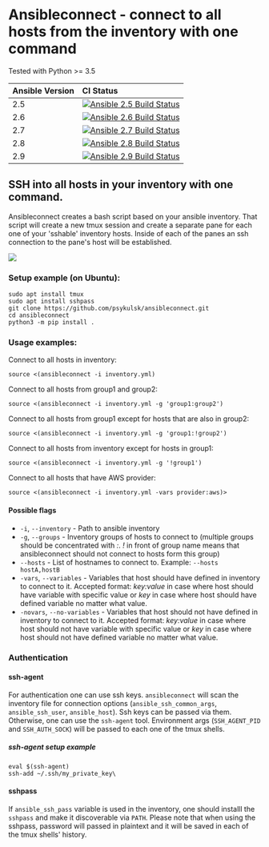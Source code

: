 # Ansibleconnect - connect to all hosts from the inventory with one command

Tested with Python >= 3.5


Ansible Version | CI Status
---------|:---------
2.5    | [![Ansible 2.5 Build Status](https://travis-ci.com/psykulsk/ansibleinviewer.svg?branch=master&&env=USED_ANSIBLE_VERSION=2.5)](https://travis-ci.com/psykulsk/ansibleinviewer)
2.6    | [![Ansible 2.6 Build Status](https://travis-ci.com/psykulsk/ansibleinviewer.svg?branch=master&&env=USED_ANSIBLE_VERSION=2.6)](https://travis-ci.com/psykulsk/ansibleinviewer)
2.7    | [![Ansible 2.7 Build Status](https://travis-ci.com/psykulsk/ansibleinviewer.svg?branch=master&&env=USED_ANSIBLE_VERSION=2.7)](https://travis-ci.com/psykulsk/ansibleinviewer)
2.8    | [![Ansible 2.8 Build Status](https://travis-ci.com/psykulsk/ansibleinviewer.svg?branch=master&&env=USED_ANSIBLE_VERSION=2.8)](https://travis-ci.com/psykulsk/ansibleinviewer)
2.9    | [![Ansible 2.9 Build Status](https://travis-ci.com/psykulsk/ansibleinviewer.svg?branch=master&&env=USED_ANSIBLE_VERSION=2.9)](https://travis-ci.com/psykulsk/ansibleinviewer)



## SSH into all hosts in your inventory with one command.



Ansibleconnect creates a bash script based on your ansible inventory.
That script will create a new tmux session and create a separate pane
for each one of your 'sshable' inventory hosts. Inside of each of the
panes an ssh connection to the pane's host will be established.

![](doc/demo.gif)

### Setup example (on Ubuntu):
```
sudo apt install tmux
sudo apt install sshpass
git clone https://github.com/psykulsk/ansibleconnect.git
cd ansibleconnect
python3 -m pip install .
```

### Usage examples:

Connect to all hosts in inventory:
```
source <(ansibleconnect -i inventory.yml)
```

Connect to all hosts from group1 and group2:
```
source <(ansibleconnect -i inventory.yml -g 'group1:group2')
```

Connect to all hosts from group1 except for hosts that are also in group2:
```
source <(ansibleconnect -i inventory.yml -g 'group1:!group2')
```

Connect to all hosts from inventory except for hosts in group1:
```
source <(ansibleconnect -i inventory.yml -g '!group1')
```

Connect to all hosts that have AWS provider:
```
source <(ansibleconnect -i inventory.yml -vars provider:aws)>
```

#### Possible flags

* `-i`, `--inventory` - Path to ansible inventory
* `-g`, `--groups` - Inventory groups of hosts to connect to (multiple groups should be concentrated with *:*. *!* in front of group name means that ansibleconnect should not connect to hosts form this group)
* `--hosts` - List of hostnames to connect to. Example: `--hosts hostA,hostB`
* `-vars`, `--variables` - Variables that host should have defined in inventory to connect to it. Accepted format: *key:value* in case where host should have variable with specific value or *key* in case where host should have defined variable no matter what value.
* `-novars`, `--no-variables` - Variables that host should not have defined in inventory to connect to it. Accepted format: *key:value* in case where host should not have variable with specific value or *key* in case where host should not have defined variable no matter what value.


### Authentication


#### ssh-agent

For authentication one can use ssh keys. `ansibleconnect` will scan the inventory file for connection options (`ansible_ssh_common_args`, `ansible_ssh_user`, `ansible_host`). Ssh keys can be passed via them. Otherwise, one can use the `ssh-agent` tool. Environment args (`SSH_AGENT_PID` and `SSH_AUTH_SOCK`) will be passed to each one of the tmux shells.

##### ssh-agent setup example
```
eval $(ssh-agent)
ssh-add ~/.ssh/my_private_key\
```

#### sshpass

If `ansible_ssh_pass` variable is used in the inventory, one should installl the `sshpass` and make it discoverable via `PATH`. Please note that when using the sshpass, password will passed in plaintext and it will be saved in each of the tmux shells' history.
